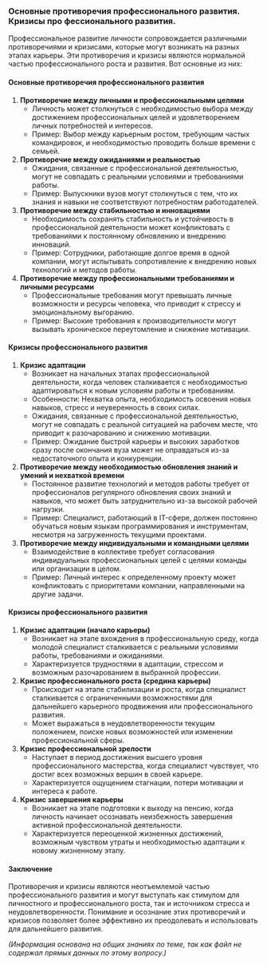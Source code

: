 ### Основные противоречия профессионального развития. Кризисы про фессионального развития.
Профессиональное развитие личности сопровождается различными противоречиями и кризисами, которые могут возникать на разных этапах карьеры. Эти противоречия и кризисы являются нормальной частью профессионального роста и развития. Вот основные из них:
#### Основные противоречия профессионального развития
1. **Противоречие между личными и профессиональными целями**
    - Личность может столкнуться с необходимостью выбора между достижением профессиональных целей и удовлетворением личных потребностей и интересов.
    - Пример: Выбор между карьерным ростом, требующим частых командировок, и необходимостью проводить больше времени с семьей.
2. **Противоречие между ожиданиями и реальностью**
    - Ожидания, связанные с профессиональной деятельностью, могут не совпадать с реальными условиями и требованиями работы.
    - Пример: Выпускники вузов могут столкнуться с тем, что их знания и навыки не соответствуют потребностям работодателей.
3. **Противоречие между стабильностью и инновациями**
    - Необходимость сохранять стабильность и устойчивость в профессиональной деятельности может конфликтовать с требованиями к постоянному обновлению и внедрению инноваций.
    - Пример: Сотрудники, работающие долгое время в одной компании, могут испытывать сопротивление к внедрению новых технологий и методов работы.
4. **Противоречие между профессиональными требованиями и личными ресурсами**
    - Профессиональные требования могут превышать личные возможности и ресурсы человека, что приводит к стрессу и эмоциональному выгоранию.
    - Пример: Высокие требования к производительности могут вызывать хроническое переутомление и снижение мотивации.
#### Кризисы профессионального развития
1. **Кризис адаптации**
    - Возникает на начальных этапах профессиональной деятельности, когда человек сталкивается с необходимостью адаптироваться к новым условиям работы и требованиям.
    - Особенности: Нехватка опыта, необходимость освоения новых навыков, стресс и неуверенность в своих силах.
    - Ожидания, связанные с профессиональной деятельностью, могут не совпадать с реальной ситуацией на рабочем месте, что приводит к разочарованию и снижению мотивации.
	- Пример: Ожидание быстрой карьеры и высоких заработков сразу после окончания вуза может не оправдаться из-за недостаточного опыта и конкуренции.
3. **Противоречие между необходимостью обновления знаний и умений и нехваткой времени**
    - Постоянное развитие технологий и методов работы требует от профессионалов регулярного обновления своих знаний и навыков, что может быть затруднительно из-за высокой рабочей нагрузки.
    - Пример: Специалист, работающий в IT-сфере, должен постоянно обучаться новым языкам программирования и инструментам, несмотря на загруженность текущими проектами.
4. **Противоречие между индивидуальными и командными целями**
    - Взаимодействие в коллективе требует согласования индивидуальных профессиональных целей с целями команды или организации в целом.
    - Пример: Личный интерес к определенному проекту может конфликтовать с приоритетами компании, направленными на другие задачи.
#### Кризисы профессионального развития
1. **Кризис адаптации (начало карьеры)**
    - Возникает на этапе вхождения в профессиональную среду, когда молодой специалист сталкивается с реальными условиями работы, требованиями и ожиданиями.
    - Характеризуется трудностями в адаптации, стрессом и возможным разочарованием в выбранной профессии.
2. **Кризис профессионального роста (средина карьеры)**
    - Происходит на этапе стабилизации и роста, когда специалист сталкивается с ограниченными возможностями для дальнейшего карьерного продвижения или профессионального развития.
    - Может выражаться в неудовлетворенности текущим положением, поиске новых возможностей или изменении профессиональной сферы.
3. **Кризис профессиональной зрелости**
    - Наступает в период достижения высшего уровня профессионального мастерства, когда специалист чувствует, что достиг всех возможных вершин в своей карьере.
    - Характеризуется ощущением стагнации, потери мотивации и интереса к работе.
4. **Кризис завершения карьеры**
    - Возникает на этапе подготовки к выходу на пенсию, когда личность начинает осознавать неизбежность завершения активной профессиональной деятельности.
    - Характеризуется переоценкой жизненных достижений, возможным чувством утраты и необходимостью адаптации к новому жизненному этапу.
#### Заключение
Противоречия и кризисы являются неотъемлемой частью профессионального развития и могут выступать как стимулом для личностного и профессионального роста, так и источником стресса и неудовлетворенности. Понимание и осознание этих противоречий и кризисов позволяет более эффективно их преодолевать и использовать для дальнейшего развития.

_(Информация основана на общих знаниях по теме, так как файл не содержал прямых данных по этому вопросу.)_